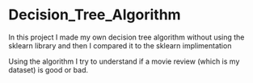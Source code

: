# Decision_Tree_Algorithm
In this project I made my own decision tree algorithm without using the sklearn library and then I compared it to the sklearn implimentation

Using the algorithm I try to understand if a movie review (which is my dataset) is good or bad.
